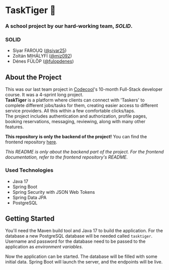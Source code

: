 # TaskTiger 🐯
### A school project by our hard-working team, _SOLID_.

### SOLID
* Siyar FAROUQ ([@siyar25](https://github.com/siyar25))
* Zoltán MIHÁLYFI ([@miz092](https://github.com/miz092))
* Dénes FÜLÖP ([@fulopdenes](https://github.com/fulopdenes))

## About the Project

This was our last team project in [Codecool](https://codecool.com/)'s 10-month Full-Stack developer course. It was a 4-sprint long project.<br>
**TaskTiger** is a platform where clients can connect with 'Taskers' to complete different jobs/tasks for them, creating easier access to different service providers. All this within a few comfortable clicks/taps.<br>
The project includes authentication and authorization, profile pages, booking reservations, messaging, reviewing, along with many other features.

**This repository is only the backend of the project!** You can find the frontend repository [here](https://github.com/miz092/TaskTigerFrontend).

_This README is only about the backend part of the project. For the frontend documentation, refer to the frontend repository's README._

### Used Technologies

* Java 17
* Spring Boot
* Spring Security with JSON Web Tokens
* Spring Data JPA
* PostgreSQL

## Getting Started

You'll need the Maven build tool and Java 17 to build the application. For the database a new PostgreSQL database will be needed called `tasktiger`. Username and password for the database need to be passed to the application as _environment variables_.

Now the application can be started. The database will be filled with some initial data. Spring Boot will launch the server, and the endpoints will be live.
